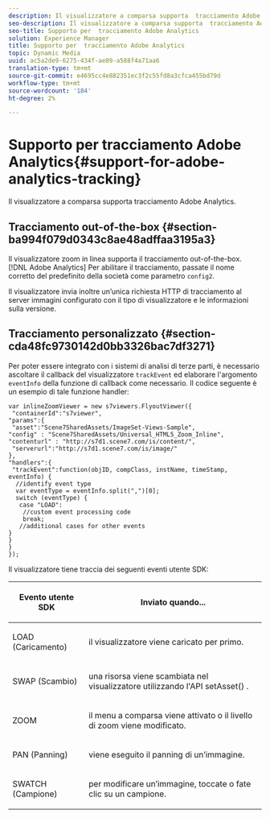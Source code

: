 ```yaml
---
description: Il visualizzatore a comparsa supporta  tracciamento Adobe Analytics.
seo-description: Il visualizzatore a comparsa supporta  tracciamento Adobe Analytics.
seo-title: Supporto per  tracciamento Adobe Analytics
solution: Experience Manager
title: Supporto per  tracciamento Adobe Analytics
topic: Dynamic Media
uuid: ac5a2de9-6275-434f-ae09-a588f4a71aa6
translation-type: tm+mt
source-git-commit: e4695cc4e882351ec3f2c55fd8a3cfca455bd79d
workflow-type: tm+mt
source-wordcount: '184'
ht-degree: 2%

---
```



# Supporto per  tracciamento Adobe Analytics{#support-for-adobe-analytics-tracking}

Il visualizzatore a comparsa supporta  tracciamento Adobe Analytics.

## Tracciamento out-of-the-box {#section-ba994f079d0343c8ae48adffaa3195a3}

Il visualizzatore zoom in linea supporta il tracciamento out-of-the-box. [!DNL Adobe Analytics] Per abilitare il tracciamento, passate il nome corretto del predefinito della società come parametro `config2`.

Il visualizzatore invia inoltre un’unica richiesta HTTP di tracciamento al server immagini configurato con il tipo di visualizzatore e le informazioni sulla versione.

## Tracciamento personalizzato {#section-cda48fc9730142d0bb3326bac7df3271}

Per poter essere integrato con i sistemi di analisi di terze parti, è necessario ascoltare il callback del visualizzatore `trackEvent` ed elaborare l&#39;argomento `eventInfo` della funzione di callback come necessario. Il codice seguente è un esempio di tale funzione handler:

```
var inlineZoomViewer = new s7viewers.FlyoutViewer({ 
 "containerId":"s7viewer", 
"params":{ 
 "asset":"Scene7SharedAssets/ImageSet-Views-Sample", 
"config" : "Scene7SharedAssets/Universal_HTML5_Zoom_Inline", 
"contenturl" : "http://s7d1.scene7.com/is/content/", 
 "serverurl":"http://s7d1.scene7.com/is/image/" 
}, 
"handlers":{ 
 "trackEvent":function(objID, compClass, instName, timeStamp, eventInfo) { 
  //identify event type 
  var eventType = eventInfo.split(",")[0]; 
  switch (eventType) { 
   case "LOAD": 
    //custom event processing code 
    break; 
   //additional cases for other events 
} 
} 
} 
});
```

Il visualizzatore tiene traccia dei seguenti eventi utente SDK:

<table id="table_5D090E6614974D968E1A93B5727D859C"> 
 <thead> 
  <tr> 
   <th colname="col1" class="entry"> <p>Evento utente SDK </p> </th> 
   <th colname="col2" class="entry"> <p>Inviato quando... </p> </th> 
  </tr> 
 </thead>
 <tbody> 
  <tr> 
   <td colname="col1"> <p> <span class="codeph">LOAD (Caricamento)</span> </p> </td> 
   <td colname="col2"> <p>il visualizzatore viene caricato per primo. </p> </td> 
  </tr> 
  <tr> 
   <td colname="col1"> <p> <span class="codeph">SWAP (Scambio)</span> </p> </td> 
   <td colname="col2"> <p>una risorsa viene scambiata nel visualizzatore utilizzando l'API <span class="codeph"> setAsset() </span>. </p> </td> 
  </tr> 
  <tr> 
   <td colname="col1"> <p> <span class="codeph"> ZOOM </span> </p> </td> 
   <td colname="col2"> <p>il menu a comparsa viene attivato o il livello di zoom viene modificato. </p> </td> 
  </tr> 
  <tr> 
   <td colname="col1"> <p> <span class="codeph">PAN (Panning)</span> </p> </td> 
   <td colname="col2"> <p> viene eseguito il panning di un’immagine. </p> </td> 
  </tr> 
  <tr> 
   <td colname="col1"> <p> <span class="codeph">SWATCH (Campione)</span> </p> </td> 
   <td colname="col2"> <p> per modificare un’immagine, toccate o fate clic su un campione. </p> </td> 
  </tr> 
 </tbody> 
</table>

